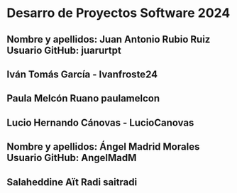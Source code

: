 # Desarro de Proyectos Software 2024

## Nombre y apellidos: Juan Antonio Rubio Ruiz Usuario GitHub: juarurtpt

## Iván Tomás García - Ivanfroste24

## Paula Melcón Ruano paulamelcon

## Lucio Hernando Cánovas - LucioCanovas

## Nombre y apellidos: Ángel Madrid Morales Usuario GitHub: AngelMadM

## Salaheddine Aït Radi saitradi
